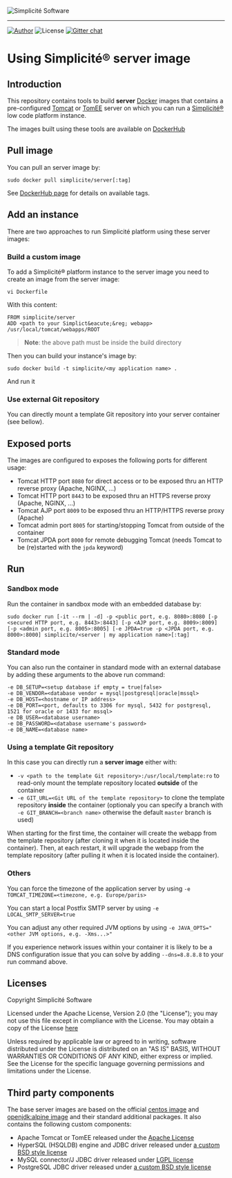 ![Simplicit&eacute; Software](https://www.simplicite.io/resources/logos/logo250.png)
* * *

<a href="https://www.simplicite.io"><img src="https://img.shields.io/badge/author-Simplicite_Software-blue.svg?style=flat-square" alt="Author"></a>&nbsp;<img src="https://img.shields.io/badge/license-Apache--2.0-orange.svg?style=flat-square" alt="License"> [![Gitter chat](https://badges.gitter.im/org.png)](https://gitter.im/simplicite/Lobby)

Using Simplicit&eacute;&reg; server image
=========================================

Introduction
------------

This repository contains tools to build **server** [Docker](http://www.docker.com) images that contains a pre-configured
[Tomcat](http://tomcat.apache.org/) or [TomEE](http://tomee.apache.org) server on which you can run
a [Simplicit&eacute;&reg;](http://www.simplicitesoftware.com) low code platform instance.

The images built using these tools are available on [DockerHub](https://hub.docker.com/r/simplicite/server/)

Pull image
----------

You can pull an server image by:

	sudo docker pull simplicite/server[:tag]

See [DockerHub page](https://hub.docker.com/r/simplicite/server/) for details on available tags.

Add an instance
---------------

There are two approaches to run Simplicit&eacute; platform using these server images:

### Build a custom image

To add a Simplicit&eacute;&reg; platform instance to the server image you need to create an image from the server image:

	vi Dockerfile

With this content:

```
FROM simplicite/server
ADD <path to your Simplict&eacute;&reg; webapp> /usr/local/tomcat/webapps/ROOT
```

> **Note**: the above path must be inside the build directory

Then you can build your instance's image by:

	sudo docker build -t simplicite/<my application name> .

And run it

### Use external Git repository

You can directly mount a template Git repository into your server container (see bellow).

Exposed ports
-------------

The images are configured to exposes the following ports for different usage:

- Tomcat HTTP port `8080` for direct access or to be exposed thru an HTTP reverse proxy (Apache, NGINX, ...)
- Tomcat HTTP port `8443` to be exposed thru an HTTPS reverse proxy (Apache, NGINX, ...)
- Tomcat AJP port `8009` to be exposed thru an HTTP/HTTPS reverse proxy (Apache)
- Tomcat admin port `8005` for starting/stopping Tomcat from outside of the container
- Tomcat JPDA port `8000` for remote debugging Tomcat (needs Tomcat to be (re)started with the `jpda` keyword)

Run
---

### Sandbox mode

Run the container in sandbox mode with an embedded database by:

	sudo docker run [-it --rm | -d] -p <public port, e.g. 8080>:8080 [-p <secured HTTP port, e.g. 8443>:8443] [-p <AJP port, e.g. 8009>:8009] [-p <admin port, e.g. 8005>:8005] [-e JPDA=true -p <JPDA port, e.g. 8000>:8000] simplicite/<server | my application name>[:tag]

### Standard mode

You can also run the container in standard mode with an external database by adding these arguments to the above run command:

	-e DB_SETUP=<setup database if empty = true|false>
	-e DB_VENDOR=<database vendor = mysql|postgresql|oracle|mssql>
	-e DB_HOST=<hostname or IP address>
	-e DB_PORT=<port, defaults to 3306 for mysql, 5432 for postgresql, 1521 for oracle or 1433 for mssql>
	-e DB_USER=<database username>
	-e DB_PASSWORD=<database username's password>
	-e DB_NAME=<database name>

### Using a template Git repository

In this case you can directly run a **server image** either with:

- `-v <path to the template Git repository>:/usr/local/template:ro` to read-only mount the template repository located **outside** of the container
- `-e GIT_URL=<Git URL of the template repository>` to clone the template repository **inside** the container
  (optionaly you can specify a branch with `-e GIT_BRANCH=<branch name>` otherwise the default `master` branch is used)

When starting for the first time, the container will create the webapp from the template repository (after cloning it when it is located inside the container).
Then, at each restart, it will upgrade the webapp from the template repository (after pulling it when it is located inside the container).

### Others

You can force the timezone of the application server by using `-e TOMCAT_TIMEZONE=<timezone, e.g. Europe/paris>`

You can start a local Postfix SMTP server by using `-e LOCAL_SMTP_SERVER=true`

You can adjust any other required JVM options by using `-e JAVA_OPTS="<other JVM options, e.g. -Xms...>"`

If you experience network issues within your container it is likely to be a DNS configuration issue
that you can solve by adding `--dns=8.8.8.8` to your run command above.

Licenses
--------

Copyright Simplicit&eacute; Software

Licensed under the Apache License, Version 2.0 (the "License");
you may not use this file except in compliance with the License.
You may obtain a copy of the License [here](http://www.apache.org/licenses/LICENSE-2.0)

Unless required by applicable law or agreed to in writing, software
distributed under the License is distributed on an "AS IS" BASIS,
WITHOUT WARRANTIES OR CONDITIONS OF ANY KIND, either express or implied.
See the License for the specific language governing permissions and
limitations under the License.

Third party components
----------------------

The base server images are based on the official [centos image](https://hub.docker.com/_/centos/) and [openjdk:alpine image](https://hub.docker.com/_/openjdk/)
and their standard additional packages. It also contains the following custom components:

- Apache Tomcat or TomEE released under the [Apache License](http://www.apache.org/licenses/LICENSE-2.0)
- HyperSQL (HSQLDB) engine and JDBC driver released under [a custom BSD style license](http://hsqldb.org/web/hsqlLicense.html)
- MySQL connector/J JDBC driver released under [LGPL license](https://www.gnu.org/licenses/lgpl-3.0.en.html)
- PostgreSQL JDBC driver released under [a custom BSD style license](https://jdbc.postgresql.org/about/license.html)